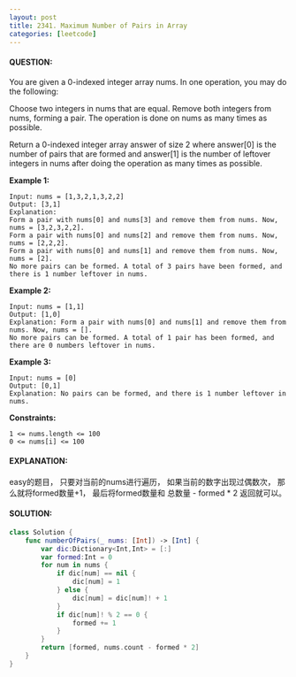 ```yaml
---
layout: post
title: 2341. Maximum Number of Pairs in Array
categories: [leetcode]
---
```

#### QUESTION:
You are given a 0-indexed integer array nums. In one operation, you may do the following:

Choose two integers in nums that are equal.
Remove both integers from nums, forming a pair.
The operation is done on nums as many times as possible.

Return a 0-indexed integer array answer of size 2 where answer[0] is the number of pairs that are formed and answer[1] is the number of leftover integers in nums after doing the operation as many times as possible.

 

__Example 1:__
```
Input: nums = [1,3,2,1,3,2,2]
Output: [3,1]
Explanation:
Form a pair with nums[0] and nums[3] and remove them from nums. Now, nums = [3,2,3,2,2].
Form a pair with nums[0] and nums[2] and remove them from nums. Now, nums = [2,2,2].
Form a pair with nums[0] and nums[1] and remove them from nums. Now, nums = [2].
No more pairs can be formed. A total of 3 pairs have been formed, and there is 1 number leftover in nums.
```
__Example 2:__
```
Input: nums = [1,1]
Output: [1,0]
Explanation: Form a pair with nums[0] and nums[1] and remove them from nums. Now, nums = [].
No more pairs can be formed. A total of 1 pair has been formed, and there are 0 numbers leftover in nums.
```
__Example 3:__
```
Input: nums = [0]
Output: [0,1]
Explanation: No pairs can be formed, and there is 1 number leftover in nums.
```
 

__Constraints:__
```
1 <= nums.length <= 100
0 <= nums[i] <= 100
```
#### EXPLANATION:

easy的题目， 只要对当前的nums进行遍历， 如果当前的数字出现过偶数次， 那么就将formed数量+1， 最后将formed数量和 总数量 - formed * 2 返回就可以。

#### SOLUTION:
```swift
class Solution {
    func numberOfPairs(_ nums: [Int]) -> [Int] {
        var dic:Dictionary<Int,Int> = [:]
        var formed:Int = 0
        for num in nums {
            if dic[num] == nil {
                dic[num] = 1
            } else {
                dic[num] = dic[num]! + 1
            }
            if dic[num]! % 2 == 0 {
                formed += 1
            }
        }
        return [formed, nums.count - formed * 2]
    }
}
```
